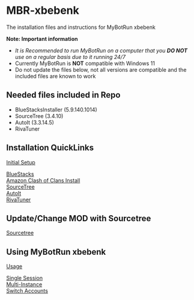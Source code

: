 # MBR-xbebenk
The installation files and instructions for MyBotRun xbebenk 

**Note: Important information** 
* *It is Recommended to run MyBotRun on a computer that you **DO NOT** use on a regular basis due to it running 24/7*
* Currently MyBotRun is **NOT** compatible with Windows 11 
* Do not update the files below, not all versions are compatible and the included files are known to work


## Needed files included in Repo
* BlueStacksInstaller (5.9.140.1014)
* SourceTree (3.4.10)
* AutoIt (3.3.14.5)
* RivaTuner

## Installation QuickLinks
[Initial Setup](InitialSetup.md)

[BlueStacks](InitialSetup.md#bluestacks)  
[Amazon Clash of Clans Install](InitialSetup.md#cocinstall)  
[SourceTree](InitialSetup.md#sourcetree)  
[AutoIt](InitialSetup.md#autoit)  
[RivaTuner](InitialSetup.md#rivatuner)  


## Update/Change MOD with Sourcetree
[Sourcetree](Sourcetree.md)  


## Using MyBotRun xbebenk
[Usage](Usage.md)  

[Single Session](Usage.md#single)  
[Multi-Instance](Usage.md#multi)  
[Switch Accounts](Usage.md#switch)  
